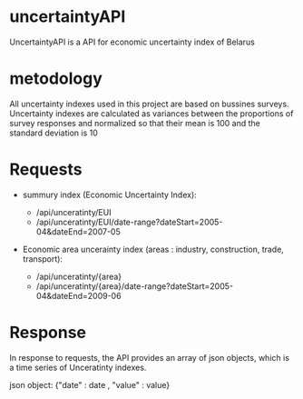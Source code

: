 # uncertaintyAPI
UncertaintyAPI is a API for economic uncertainty index of Belarus

# metodology
All uncertainty indexes used in this project are based on bussines surveys.
Uncertainty indexes are calculated as variances between the proportions of survey responses and normalized so that their mean is 100 and the standard deviation is 10

# Requests
  - summury index (Economic Uncertainty Index):
    - /api/unceratinty/EUI
    - /api/unceratinty/EUI/date-range?dateStart=2005-04&dateEnd=2007-05
  
  - Economic area uncerainty index (areas : industry, construction, trade, transport):
    - /api/unceratinty/{area}
    - /api/unceratinty/{area}/date-range?dateStart=2005-04&dateEnd=2009-06

# Response
In response to requests, the API provides an array of json objects, which is a time series of Unceratinty indexes. 
  
  json object: {"date" : date , "value" : value}
